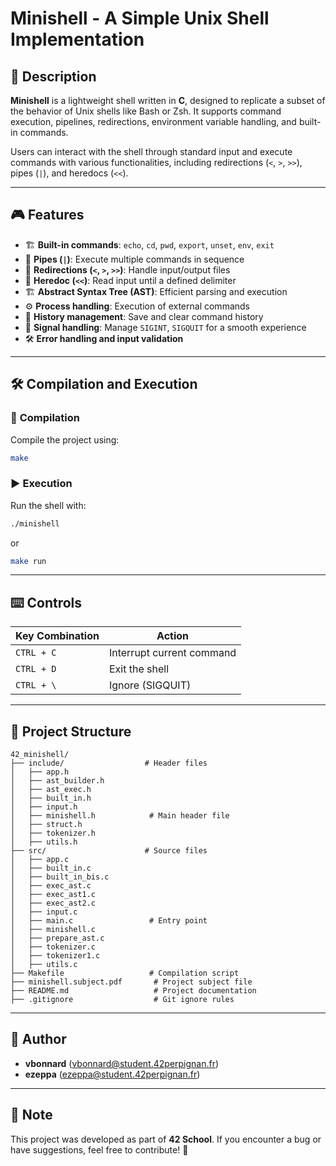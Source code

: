 # Minishell - A Simple Unix Shell Implementation

## 📌 Description

**Minishell** is a lightweight shell written in **C**, designed to replicate a subset of the behavior of Unix shells like Bash or Zsh. It supports command execution, pipelines, redirections, environment variable handling, and built-in commands.

Users can interact with the shell through standard input and execute commands with various functionalities, including redirections (`<`, `>`, `>>`), pipes (`|`), and heredocs (`<<`).

---

## 🎮 Features

- 🏗 **Built-in commands**: `echo`, `cd`, `pwd`, `export`, `unset`, `env`, `exit`
- 🔗 **Pipes (`|`)**: Execute multiple commands in sequence
- 📂 **Redirections (`<`, `>`, `>>`)**: Handle input/output files
- 🔁 **Heredoc (`<<`)**: Read input until a defined delimiter
- 🏗 **Abstract Syntax Tree (AST)**: Efficient parsing and execution
- ⚙️ **Process handling**: Execution of external commands
- 📜 **History management**: Save and clear command history
- 🚀 **Signal handling**: Manage `SIGINT`, `SIGQUIT` for a smooth experience
- 🛠 **Error handling and input validation**

---

## 🛠 Compilation and Execution

### 🔧 **Compilation**

Compile the project using:

```sh
make
```

### ▶️ **Execution**

Run the shell with:

```sh
./minishell
```

or

```sh
make run
```

---

## ⌨️ Controls

| Key Combination | Action                      |
| -------------- | -------------------------- |
| `CTRL + C`     | Interrupt current command  |
| `CTRL + D`     | Exit the shell             |
| `CTRL + \`     | Ignore (SIGQUIT)           |

---

## 📂 Project Structure

```
42_minishell/
├── include/                  # Header files
│   ├── app.h
│   ├── ast_builder.h
│   ├── ast_exec.h
│   ├── built_in.h
│   ├── input.h
│   ├── minishell.h            # Main header file
│   ├── struct.h
│   ├── tokenizer.h
│   ├── utils.h
├── src/                      # Source files
│   ├── app.c
│   ├── built_in.c
│   ├── built_in_bis.c
│   ├── exec_ast.c
│   ├── exec_ast1.c
│   ├── exec_ast2.c
│   ├── input.c
│   ├── main.c                 # Entry point
│   ├── minishell.c
│   ├── prepare_ast.c
│   ├── tokenizer.c
│   ├── tokenizer1.c
│   ├── utils.c
├── Makefile                   # Compilation script
├── minishell.subject.pdf       # Project subject file
├── README.md                   # Project documentation
├── .gitignore                  # Git ignore rules
```

---

## 📜 Author

- **vbonnard** (<vbonnard@student.42perpignan.fr>)
- **ezeppa** (<ezeppa@student.42perpignan.fr>)

---

## 📌 Note

This project was developed as part of **42 School**. If you encounter a bug or have suggestions, feel free to contribute! 🚀
